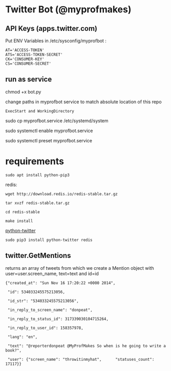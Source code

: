 # Twitter Bot (@myprofmakes)

## API Keys (apps.twitter.com)

Put ENV Variables in /etc/sysconfig/myprofbot
:

```
AT='ACCESS-TOKEN'
ATS='ACCESS-TOKEN-SECRET'
CK='CONSUMER-KEY'
CS='CONSUMER-SECRET'
```


## run as service 

chmod +x bot.py

change paths in myprofbot service to match absolute location of this repo

    ExecStart and WorkingDirectory

sudo cp myprofbot.service /etc/systemd/system

sudo systemctl enable myprofbot.service

sudo systemctl preset myprofbot.service



# requirements

`sudo apt install python-pip3` 

redis:

```
wget http://download.redis.io/redis-stable.tar.gz

tar xvzf redis-stable.tar.gz

cd redis-stable

make install
```

[python-twitter](https://github.com/bear/python-twitter)

`sudo pip3 install python-twitter redis`

## twitter.GetMentions 

returns an array of tweets from which we create a Mention object with user=user.screen_name, text=text and id=id

```
{"created_at": "Sun Nov 16 17:20:22 +0000 2014",

 "id": 534033245575213056,

 "id_str": "534033245575213056",

 "in_reply_to_screen_name": "donpeat",

 "in_reply_to_status_id": 317339030104715264,

 "in_reply_to_user_id": 158357978,

 "lang": "en",

 "text": "@reporterdonpeat @MyProfMakes So when is he going to write a book?",

 "user": {"screen_name": "throwitinmyhat",      "statuses_count": 17117}}
```
